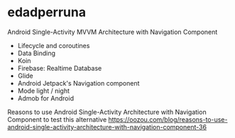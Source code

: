 # edadperruna

Android Single-Activity MVVM Architecture with Navigation Component

 - Lifecycle and coroutines
 - Data Binding
 - Koin
 - Firebase: Realtime Database
 - Glide
 - Android Jetpack's Navigation component
 - Mode light / night
 - Admob for Android


Reasons to use Android Single-Activity Architecture with Navigation Component to test this alternative
https://oozou.com/blog/reasons-to-use-android-single-activity-architecture-with-navigation-component-36
